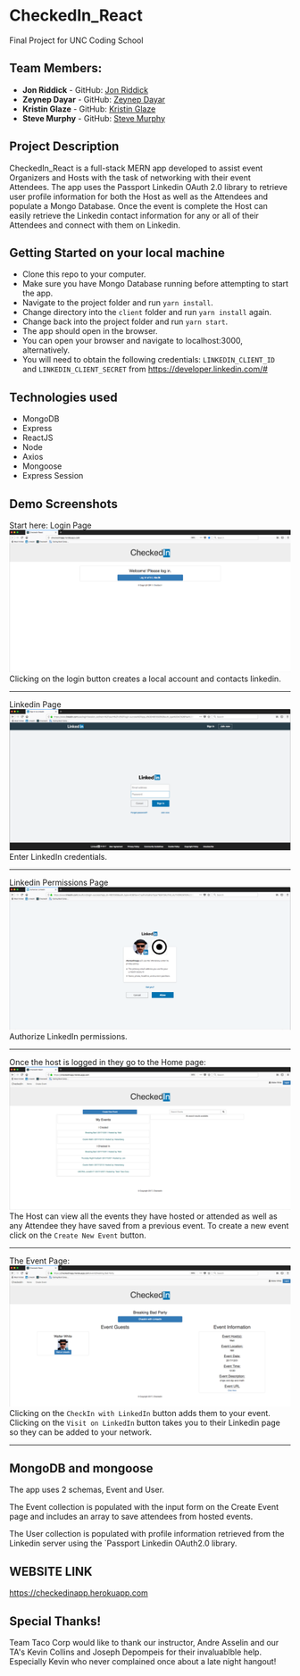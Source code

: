 # CheckedIn_React
Final Project for UNC Coding School

## Team Members:
* **Jon Riddick** - GitHub: [Jon Riddick](https://github.com/jonriddick)
* **Zeynep Dayar** - GitHub: [Zeynep Dayar](https://github.com/zdayar)
* **Kristin Glaze** - GitHub: [Kristin Glaze](https://github.com/kiglaze)
* **Steve Murphy** - GitHub: [Steve Murphy](https://github.com/stevemurphy256)

## Project Description

CheckedIn_React is a full-stack MERN app developed to assist event Organizers and Hosts with the task of networking with their event Attendees. The app uses the Passport Linkedin OAuth 2.0 library to retrieve user profile information for both the Host as well as the Attendees and populate a Mongo Database. Once the event is complete the Host can easily retrieve the Linkedin contact information for any or all of their Attendees and connect with them on Linkedin.

## Getting Started on your local machine

- Clone this repo to your computer.
- Make sure you have Mongo Database running before attempting to start the app.
- Navigate to the project folder and run `yarn install`.
- Change directory into the `client` folder and run `yarn install` again.
- Change back into the project folder and run `yarn start`.
- The app should open in the browser.
- You can open your browser and navigate to localhost:3000, alternatively.
- You will need to obtain the following credentials: `LINKEDIN_CLIENT_ID` and `LINKEDIN_CLIENT_SECRET` from https://developer.linkedin.com/#



## Technologies used
- MongoDB
- Express
- ReactJS
- Node
- Axios
- Mongoose
- Express Session

## Demo Screenshots
Start here: Login Page
![Event Host Login](client/public/assets/img/login.png)
Clicking on the login button creates a local account and contacts linkedin.

--------------------------------------------------------------------

Linkedin Page
![Linkedin Login](client/public/assets/img/linkedin.png)
Enter LinkedIn credentials.

--------------------------------------------------------------------

Linkedin Permissions Page
![Linkedin Permissions](client/public/assets/img/permissions.png)
Authorize LinkedIn permissions.

--------------------------------------------------------------------

Once the host is logged in they go to the Home page:
![User Home](client/public/assets/img/home.png)
The Host can view all the events they have hosted or attended as well as any Attendee they have saved from a previous event. To create a new event click on the `Create New Event` button.

--------------------------------------------------------------------

The Event Page:
![Event](client/public/assets/img/event.png)
Clicking on the `CheckIn with LinkedIn` button adds them to your event. Clicking on the `Visit on LinkedIn` button takes you to their Linkedin page so they can be added to your network.

--------------------------------------------------------------------

## MongoDB and mongoose
The app uses 2 schemas, Event and User. 

The Event collection is populated with the input form on the Create Event page and includes an array to save attendees from hosted events.

The User collection is populated with profile information retrieved from the Linkedin server using the `Passport Linkedin OAuth2.0 library.




## WEBSITE LINK

https://checkedinapp.herokuapp.com



## Special Thanks!
Team Taco Corp would like to thank our instructor, Andre Asselin
and our TA's Kevin Collins and Joseph Depompeis for their invaluablble help. Especially Kevin who never complained once about a late night hangout!


